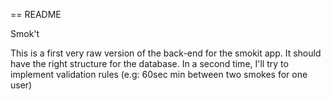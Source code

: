 == README

Smok't

This is a first very raw version of the back-end for the smokit app.
It should have the right structure for the database.
In a second time, I'll try to implement validation rules (e.g: 60sec min between two smokes for one user)